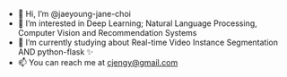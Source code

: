 - 👋 Hi, I’m @jaeyoung-jane-choi
- 👀 I’m interested in Deep Learning; Natural Language Processing, Computer Vision and Recommendation Systems
- 🌱 I’m currently studying about Real-time Video Instance Segmentation AND python-flask ✨
- 📫 You can reach me at cjengy@gmail.com 

